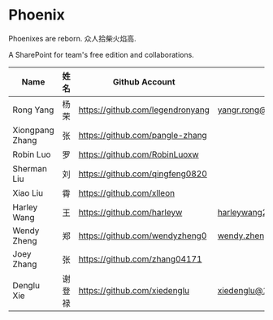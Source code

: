 # Phoenix
Phoenixes are reborn. 众人拾柴火焰高.  

A SharePoint for team's free edition and collaborations. 

| Name             | 姓名    |  Github Account                  |  Email                     |
|------------------|---------|----------------------------------|----------------------------|
| Rong Yang        | 杨荣    | https://github.com/legendronyang | yangr.rong@gmail.com       |
| Xiongpang Zhang  | 张      | https://github.com/pangle-zhang  |                            |
| Robin Luo        | 罗      | https://github.com/RobinLuoxw    |                            |
| Sherman Liu      | 刘      |  https://github.com/qingfeng0820 |                            |
| Xiao Liu         | 霄      | https://github.com/xlleon        |                            | 
| Harley Wang      | 王      | https://github.com/harleyw       | harleywang2000@hotmail.com | 
| Wendy Zheng      | 郑      | https://github.com/wendyzheng0   | wendy.zheng@qq.com         |
| Joey Zhang       | 张      | https://github.com/zhang04171    |                            |
| Denglu Xie       | 谢登禄   | https://github.com/xiedenglu    | xiedenglu@163.com          |
